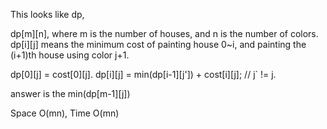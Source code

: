 
This looks like dp, 

dp[m][n], where m is the number of houses, and n is the number of colors.  dp[i][j] means the minimum cost of painting house 0~i, and painting the (i+1)th house using color j+1.     

dp[0][j] = cost[0][j].   dp[i][j] = min(dp[i-1][j']) + cost[i][j];  // j` != j.

answer is the min(dp[m-1][j])   

Space O(mn),  Time O(mn)       

